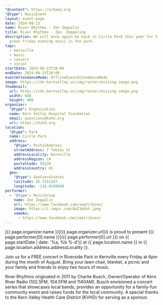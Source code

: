 ```yaml
---
"@context": https://schema.org
"@type": MusicEvent
layout: event-page
date: 2024-08-23
name: River Rhythms - Zen Zeppelin
title: River Rhythms - Zen  Zeppeling
description: We will once again be back in Circle Park this year for 5 weeks of
  great Friday evening music in the park.
tags:
  - kernville
  - music
  - concert
  - social
startDate: 2024-08-23T18:00
endDate: 2024-08-23T20:00
eventAttendanceMode: OfflineEventAttendanceMode
image: https://cdn.kernvalley.us/img/raster/missing-image.png
thumbnail:
  url: https://cdn.kernvalley.us/img/raster/missing-image.png
  width: 640
  height: 480
organizer:
  "@type": Organization
  name: Kern Valley Hospital Foundation
  email: questions@kvhd.org
  url: https://kvhd.org
location:
  "@type": Park
  name: Circle Park
  address:
    "@type": PostalAddress
    streetAddress: 7 Tobias St
    addressLocality: Kernville
    addressRegion: CA
    postalCode: 93238
    addressCountry: US
  geo:
    "@type": GeoCoordinates
    latitude: 35.7551597
    longitude: -118.4249668
performer:
  - '@type': MusicGroup
    name: Zen Zeppelin
    url: https://www.facebook.com/zeptribzen/
    image: https://i.imgur.com/8aI3pdxt.jpeg
    sameAs:
      - https://www.facebook.com/zeptribzen/
---
```

[{{ page.organizer.name }}]({{ page.organizer.url}}) is proud to present [{{ page.performer[0].name }}]({{ page.performer[0].url }}) on {{ page.startDate | date: '%a, %b %-d'}} at {{ page.location.name }} in {{ page.location.address.addressLocality }}.

Join us for a FREE concert in Riverside Park in Kernville every Friday at 6pm during the month of August. Bring your lawn chair, blanket, a picnic and your family and friends to enjoy two hours of music. 

River Rhythms originated in 2011 by Charlie Busch, Owner/Operator of Kern River Radio (102.5FM, 104.5FM and 1140AM). Busch envisioned a concert series that showcases local bands, provides an opportunity for a family-fun community event and raises funds for the local community. A special thanks to the Kern Valley Health Care District (KVHD) for serving as a sponsor.
